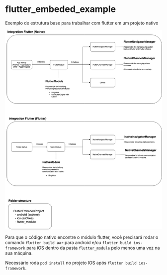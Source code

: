 # flutter_embeded_example

Exemplo de estrutura base para trabalhar com flutter em um projeto nativo

![IMG](https://github.com/RafaelBarbosatec/flutter_embeded_example/blob/main/flutter_embeded.png)

Para que o código nativo encontre o módulo flutter, você precisará rodar o comando `flutter build aar` para android e/ou `flutter build ios-framework` para iOS dentro da pasta `flutter_module` pelo menos uma vez na sua máquina.

Necessário roda `pod install` no projeto IOS após `flutter build ios-framework`.
